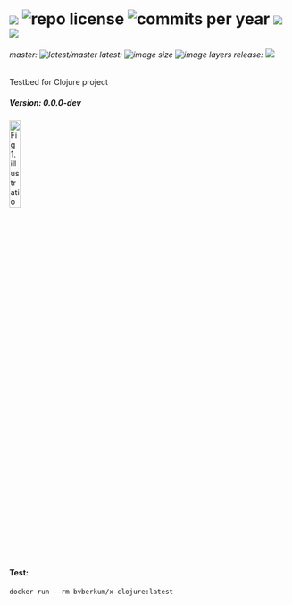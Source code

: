# [![](http://img.shields.io/travis/bvberkum/x-clojure.svg)](https://travis-ci.org/bvberkum/x-clojure) ![repo license](https://img.shields.io/github/license/bvberkum/x-clojure.svg) ![commits per year](https://img.shields.io/github/commit-activity/y/bvberkum/x-clojure.svg) ![](https://img.shields.io/github/languages/code-size/bvberkum/x-clojure.svg) ![](https://img.shields.io/github/repo-size/bvberkum/x-clojure.svg)
###### master: ![latest/master](https://img.shields.io/github/last-commit/bvberkum/x-clojure/master.svg) latest: ![image size](https://img.shields.io/imagelayers/image-size/bvberkum/x-clojure/latest.svg) ![image layers](https://img.shields.io/imagelayers/layers/bvberkum/x-clojure/latest.svg) release: ![](https://img.shields.io/github/tag/bvberkum/x-clojure.svg)

Testbed for Clojure project

##### Version: 0.0.0-dev

<img src="asset/ReadMe-fig1.svg" alt="Fig 1. illustration of main project flow. " width="20%" >

#### Test:
```
docker run --rm bvberkum/x-clojure:latest
```
